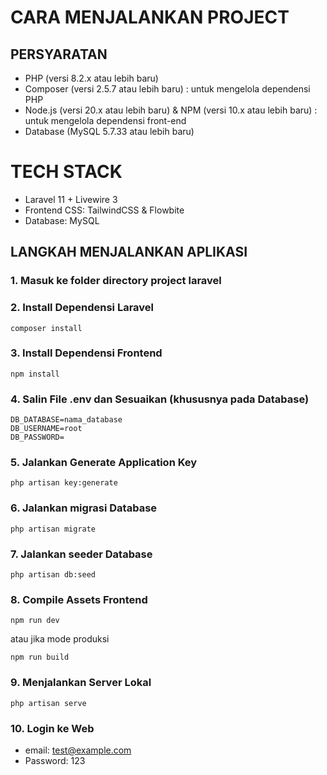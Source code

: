 # CARA MENJALANKAN PROJECT

## PERSYARATAN
- PHP (versi 8.2.x atau lebih baru)
- Composer (versi 2.5.7 atau lebih baru) : untuk mengelola dependensi PHP
- Node.js (versi 20.x atau lebih baru) & NPM (versi 10.x atau lebih baru) : untuk mengelola dependensi front-end
- Database (MySQL 5.7.33 atau lebih baru)

# TECH STACK
- Laravel 11 + Livewire 3
- Frontend CSS: TailwindCSS & Flowbite
- Database: MySQL

## LANGKAH MENJALANKAN APLIKASI
### 1. Masuk ke folder directory project laravel
### 2. Install Dependensi Laravel
```
composer install
```
### 3. Install Dependensi Frontend
```
npm install
```
### 4. Salin File .env dan Sesuaikan (khususnya pada Database)
```
DB_DATABASE=nama_database
DB_USERNAME=root
DB_PASSWORD=
```
### 5. Jalankan Generate Application Key
```
php artisan key:generate
```
### 6. Jalankan migrasi Database
```
php artisan migrate
```
### 7. Jalankan seeder Database
```
php artisan db:seed
```
### 8. Compile Assets Frontend
```
npm run dev
```
atau jika mode produksi
```
npm run build
```
### 9.  Menjalankan Server Lokal
```
php artisan serve
```

### 10. Login ke Web
- email: test@example.com
- Password: 123
